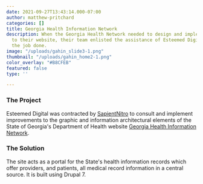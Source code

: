 ```yaml
---
date: 2021-09-27T13:43:14.000-07:00
author: matthew-pritchard
categories: []
title: Georgia Health Information Network
description: When the Georgia Health Network needed to design and implement improvements
  to their website, their team enlisted the assistance of Esteemed Digital to get
  the job done.
image: "/uploads/gahin_slide3-1.png"
thumbnail: "/uploads/gahin_home2-1.png"
color_overlay: "#B8CFEB"
featured: false
type: ''

---
```

### The Project

Esteemed Digital was contracted by [SapientNitro](http://sapientnitro.com/) to consult and implement improvements to the graphic and information architectural elements of the State of Georgia's Department of Health website [Georgia Health Information Network](http://gahin.org/).

### The Solution

The site acts as a portal for the State's health information records which offer providers, and patients, all medical record information in a central source. It is built using Drupal 7.